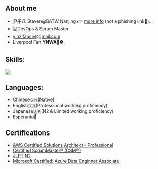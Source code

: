 ## About me

- 尹子凡 Steven@BATW Nanjing 👉 [more info](https://stevencv.koaven0420.com/) (not a phishing link👻)...
- 💻DevOps & Scrum Master
- [yinzifancn@gmail.com](mailto:yinzifancn@gmail.com)
- Liverpool Fan **YNWA🔴⚽️**

## Skills:
<img align="center" src="https://skillicons.dev/icons?i=java,maven,gradle,idea,kotlin,eclipse,spring,jenkins,py,js,ts,jquery,react,vue,nextjs,nginx,mysql,postgres,redis,mongodb,aws,docker,git,linux,&theme=light&perline=8" />

## Languages:
- Chinese🇨🇳(Native)
- English🇬🇧(Professional working proficiency)
- Japanese🇯🇵(N2 & Limited working proficiency)
- Esperanto💚

## Certifications
- [AWS Certified Solutions Architect - Professional](https://www.credly.com/badges/ff1da6f6-fdc0-43e4-b1e2-89b191c0c010/linked_in_profile)
- [Certified ScrumMaster® (CSM®)](https://bcert.me/sclnqiwde)
- [JLPT N2](https://drive.google.com/file/d/1gtvM47NEe8s1TalKCets0cjve5IgXab_/view?usp=share_link)
- [Microsoft Certified: Azure Data Enginner Associate](https://www.credly.com/badges/0f8e8b69-c56c-4838-bd59-a562c5cee258)

